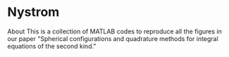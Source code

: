 # Nystrom
About This is a collection of MATLAB codes to reproduce all the figures in our paper "Spherical configurations and quadrature methods for integral equations of the second kind."
